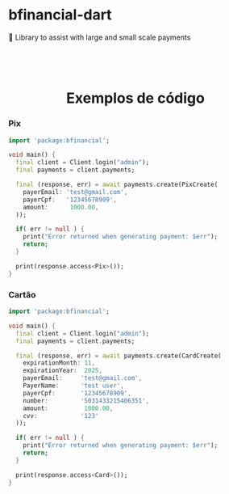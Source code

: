 # bfinancial-dart
🎯 Library to assist with large and small scale payments
#
<br>
<div align="center">
  <h1>Exemplos de código</h1>
</div>


### Pix
```dart
import 'package:bfinancial';

void main() {
  final client = Client.login("admin");
  final payments = client.payments;

  final (response, err) = await payments.create(PixCreate(
    payerEmail: 'test@gmail.com',
    payerCpf:   '12345678909',
    amount:      1000.00,
  ));

  if( err != null ) {
    print("Error returned when generating payment: $err");
    return;
  }

  print(response.access<Pix>());
}
```

### Cartão
```dart
import 'package:bfinancial';

void main() {
  final client = Client.login("admin");
  final payments = client.payments;

  final (response, err) = await payments.create(CardCreate(
    expirationMonth: 11,
    expirationYear:  2025,
    payerEmail:     'test@gmail.com',
    PayerName:      'test user',
    payerCpf:       '12345678909',
    number:         '5031433215406351',
    amount:          1000.00,
    cvv:            '123'
  ));

  if( err != null ) {
    print("Error returned when generating payment: $err");
    return;
  }

  print(response.access<Card>());
}
```